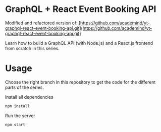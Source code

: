 # GraphQL + React Event Booking API
Modified and refactored version of: [https://github.com/academind/yt-graphql-react-event-booking-api.git](https://github.com/academind/yt-graphql-react-event-booking-api.git)

Learn how to build a GraphQL API (with Node.js) and a React.js frontend from scratch in this series.

# Usage
Choose the right branch in this repository to get the code for the different parts of the series.

Install all dependencies
```sh
npm install
```

Run the server
```sh
npm start
```
